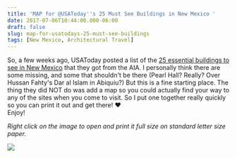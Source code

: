 ```yaml
---
title: 'MAP for @USAToday''s 25 Must See Buildings in New Mexico '
date: 2017-07-06T10:44:00.000-06:00
draft: false
slug: map-for-usatodays-25-must-see-buildings
tags: [New Mexico, Architectural Travel]
---
```


So, a few weeks ago, USAToday posted a list of the [25 essential buildings to see in New Mexico](https://www.usatoday.com/story/travel/destinations/2017/05/10/new-mexico-buildings/101504142/#) that they got from the AIA. I personally think there are some missing, and some that shouldn't be there (Pearl Hall? Really? Over Hussan Fahty's Dar al Islam in Abiquiu?) But this is a fine starting place. The thing they did NOT do was add a map so you could actually find your way to any of the sites when you come to visit. So I put one together really quickly so you can print it out and get there! ♥  
Enjoy!  

_Right click on the image to open and print it full size on standard letter size paper._

![](/images/blog/legacy/Scan0001.jpg)